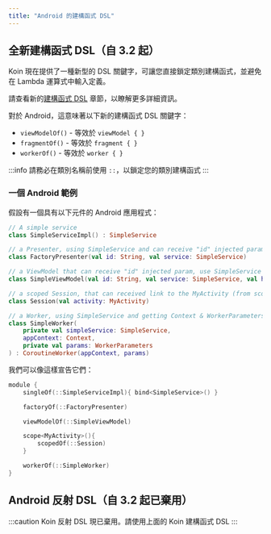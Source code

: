 ```yaml
---
title: "Android 的建構函式 DSL"
---
```

## 全新建構函式 DSL（自 3.2 起）

Koin 現在提供了一種新型的 DSL 關鍵字，可讓您直接鎖定類別建構函式，並避免在 Lambda 運算式中輸入定義。

請查看新的[建構函式 DSL](/reference/koin-core/dsl-update.md) 章節，以瞭解更多詳細資訊。

對於 Android，這意味著以下新的建構函式 DSL 關鍵字：

* `viewModelOf()` - 等效於 `viewModel { }`
* `fragmentOf()` - 等效於 `fragment { }`
* `workerOf()` - 等效於 `worker { }`

:::info
請務必在類別名稱前使用 `::`，以鎖定您的類別建構函式
:::

### 一個 Android 範例

假設有一個具有以下元件的 Android 應用程式：

```kotlin
// A simple service
class SimpleServiceImpl() : SimpleService

// a Presenter, using SimpleService and can receive "id" injected param
class FactoryPresenter(val id: String, val service: SimpleService)

// a ViewModel that can receive "id" injected param, use SimpleService and get SavedStateHandle
class SimpleViewModel(val id: String, val service: SimpleService, val handle: SavedStateHandle) : ViewModel()

// a scoped Session, that can received link to the MyActivity (from scope)
class Session(val activity: MyActivity)

// a Worker, using SimpleService and getting Context & WorkerParameters
class SimpleWorker(
    private val simpleService: SimpleService,
    appContext: Context,
    private val params: WorkerParameters
) : CoroutineWorker(appContext, params)
```

我們可以像這樣宣告它們：

```kotlin
module {
    singleOf(::SimpleServiceImpl){ bind<SimpleService>() }

    factoryOf(::FactoryPresenter)

    viewModelOf(::SimpleViewModel)

    scope<MyActivity>(){
        scopedOf(::Session) 
    }

    workerOf(::SimpleWorker)
}
```

## Android 反射 DSL（自 3.2 起已棄用）

:::caution
Koin 反射 DSL 現已棄用。請使用上面的 Koin 建構函式 DSL
:::